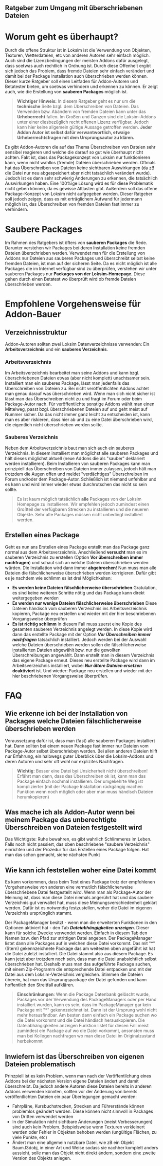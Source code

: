 Ratgeber zum Umgang mit überschriebenen Dateien
-------------
# Worum geht es überhaupt?
Durch die offene Struktur ist in Loksim ist die Verwendung von Objekten, Texturen, Wetterdateien, etc von anderen Autoren sehr einfach möglich. Auch sind die Lizenzbedingungen der meisten Addons dafür ausgelegt, dass soetwas auch rechtlich in Ordnung ist. Durch diese Offenheit ergibt sich jedoch das Problem, dass fremde Dateien sehr einfach verändert und damit bei der Package Installation auch überschrieben werden können. Dieser kurze Ratgeber soll einen Leitfaden für Addon-Autoren und Betatester bieten, um soetwas verhindern und erkennen zu können. Er zeigt auch, wie die Erstellung von **sauberen Packages** möglich ist.
> **Wichtiger Hinweis:**
> In diesem Ratgeber geht es nur um die **technische** Seite bzgl. dem Überschreiben von Dateien. Das Verwenden bzw. Abändern von fremden Dateien kann unter das **Urheberrecht** fallen. Im Großen und Ganzen sind die Loksim-Addons unter einer diesbezüglich recht offenen Lizenz verfügbar. Jedoch kann hier keine allgemein gültige Aussage getroffen werden.
> **Jeder Addon Autor ist selbst dafür verwantwortlich, etwaige Urheberrechtsfragen mit dem Ursprungsautor zu klären.**

Es gibt Addon-Autoren die auf das Thema Überschreiben von Dateien sehr sensibel reagieren und welche die darauf so gut wie überhaupt nicht achten. Fakt ist, dass das Packagekonzept von Loksim nur funktionieren kann, wenn nicht wahllos (fremde) Dateien überschrieben werden. Oftmals hat das Überschreiben von Dateien keine sichtbaren Auswirkungen (da zB die Datei nur neu abgespeichert aber nicht tatsächlich verändert wurde). Jedoch ist es dann sehr schwierig Änderungen zu erkennen, die tatsächlich Auswirkungen haben. Eine 100%ige Lösung wird es für diese Problematik nicht geben können, da es gewisse Altlasten gibt. Außerdem soll das offene Package-Konzept von Loksim nicht aufgegeben werden. Dieser Ratgeber soll jedoch zeigen, dass es mit erträglichem Aufwand für jedermann möglich ist, das Überschreiben von fremden Dateien fast immer zu verhindern.

# Saubere Packages
Im Rahmen des Ratgebers ist öfters von **sauberen Packages** die Rede. Darunter verstehen wir Packages bei deren Installation keine fremden Dateien überschrieben werden. Verwendet man für die Erstellung von Addons nur Dateien aus sauberen Packages und überschreibt selbst keine fremden Dateien, ist man auf der sicheren Seite.
Da es nicht möglich ist alle Packages die im Internet verfügbar sind zu überprüfen, verstehen wir unter sauberen Packages nur **Packages von der Loksim-Homepage**. Diese gehen durch einen Betatest wo überprüft wird ob fremde Dateien überschrieben werden.

# Empfohlene Vorgehensweise für Addon-Bauer
## Verzeichnisstruktur
Addon-Autoren sollten zwei Loksim Datenverzeichnisse verwenden: Ein **Arbeitsverzeichnis** und ein **sauberes Verzeichnis**. 
### Arbeitsverzeichnis
Im Arbeitsverzeichnis bearbeitet man seine Addons und kann bzgl. überschriebenen Dateien etwas (aber nicht komplett) unachtsamer sein. Installiert man ein sauberes Package, lässt man jedenfalls das Überschreiben von Dateien zu. Bei nicht veröffentlichten Addons achtet man genau darauf was überschrieben wird. Wenn man sich nicht sicher ist lässt man das Überschreiben nicht zu und fragt im Forum oder beim Package-Autor nach. Für veröffentlichte sonstige Addons wählt man einen Mittelweg, passt bzgl. überschriebenen Dateien auf und geht meist auf Nummer sicher. Da das nicht immer ganz leicht zu entscheiden ist, kann man es aber riskieren, dass hier ab und zu eine Datei überschrieben wird, die eigentlich nicht überschrieben werden sollte.

### Sauberes Verzeichnis
Neben dem Arbeitsverzeichnis baut man sich auch ein sauberes Verzeichnis. In diesem installiert man möglichst alle sauberen Packages und hält dieses möglichst aktuell (neue Addons die als "sauber" deklariert werden installieren). Beim Installieren von sauberen Packages kann man prinzipiell das Überschreiben von Dateien immer zulassen, jedoch hält man trotzdem die Augen offen und meldet "verdächtiges" Überschreiben im Forum und/oder dem Package-Autor. Schließlich ist niemand unfehlbar und es kann und wird immer wieder etwas durchrutschen das nicht so sein sollte.
> Es ist kaum möglich tatsächlich **alle** Packages von der Loksim Homepage zu installieren. Wir empfehlen jedoch zumindest einen Großteil der verfügbaren Strecken zu installieren und die neueren Objekte. Sehr alte Packages müssen nicht unbedingt installiert werden.

## Erstellen eines Package
Geht es nun ans Erstellen eines Package erstellt man das Package ganz normal aus dem Arbeitsverzeichnis. Anschließend **versucht** man es im sauberen Verzeichnis zu erstellen (Option **Vor überschreiben immer nachfragen**) und schaut sich an welche Dateien überschrieben werden würden. Die Installation wird dann immer **abgebrochen**! Nun muss man alle Dateien die fälschlicherweise überschrieben werden korrigieren. Dafür gibt es je nachdem wie schlimm es ist drei Möglichkeiten:
* **Es werden keine Dateien fälschlicherweise überschrieben** Gratulation, es sind keine weiteren Schritte nötig und das Package kann direkt weitergegeben werden 
* **Es werden nur wenige Dateien fälschlicherweise überschrieben** Diese Dateien händisch vom sauberen Verzeichnis ins Arbeitsverzeichnis kopieren, Package neu erstellen und wieder mit der hier beschriebenen Vorgangsweise überprüfen
* **Es ist richtig schlimm** In diesem Fall muss zuerst eine Kopie des gesamten sauberen Verzeichnis angelegt werden. In diese Kopie wird dann das erstellte Package mit der Option ***Vor Überschreiben immer nachfragen*** tatsächlich installiert. Jedoch werden bei der Auswahl welche Dateien überschrieben werden sollen die fälschlicherweise installierten Dateien abgewählt bzw. nur die gewollten Überschreibungen angewählt. Dann erstellt man in diesem Verzeichnis das eigene Package erneut. Dieses neu erstellte Package wird dann im Arbeitsverzeichnis installiert, wobei ***Nur ältere Dateien ersetzen*** **deaktiviert** ist. Und wieder: Package neu erstellen und wieder mit der hier beschriebenen Vorgangsweise überprüfen.

# FAQ
## Wie erkenne ich bei der Installation von Packages welche Dateien fälschlicherweise überschrieben werden
Voraussetzung dafür ist, dass man (fast) alle sauberen Packages installiert hat. Dann sollten bei einem neuen Package fast immer nur Dateien vom Package-Autor selbst überschrieben werden. Bei allen anderen Dateien hilft nur Erfahrung, ein halbwegs guter Überblick über die Loksim-Addons und deren Autoren und sehr oft wohl nur explizites Nachfragen.
> **Wichtig:** Besser eine Datei bei Unsicherheit nicht überschreiben! Erfährt man dann, dass das Überschreiben ok ist, kann man das Package einfach nochmal installieren. Der umgekehrte Weg ist komplizierter (mit der Package Installation rückgängig machen Funktion wenn noch möglich oder aber man muss händisch Dateien herumkopieren)

## Was mache ich als Addon-Autor wenn bei meinem Package das unberechtigte Überschreiben von Dateien festgestellt wird
Das Wichtigste: Ruhe bewahren, es gibt wahrlich Schlimmeres im Leben. Falls noch nicht passiert, das oben beschriebene "saubere Verzeichnis" einrichten und der Prozedur für das Erstellen eines Package folgen. Hat man das schon gemacht, siehe nächsten Punkt

## Wie kann ich feststellen woher eine Datei kommt
Es kann vorkommen, dass beim Test eines Package trotz der empfohlenen Vorgehensweise von anderen eine vermutlich fälschlicherweise überschriebene Datei festgestellt wird. Wenn man als Package-Autor der Meinung ist, dass man diese Datei niemals angerührt hat und das saubere Verzeichnis gut verwaltet hat, muss diese Meinungsverschiedenheit geklärt werden. Dafür ist es notwendig festzustellen, woher die Datei im eigenen Verzeichnis ursprünglich stammt. 

Der PackageManager besitzt - wenn man die erweiterten Funktionen in den Optionen aktiviert hat - den Tab ***Dateiabhängigkeiten anzeigen***. Dieser kann für solche Zwecke verwendet werden. Einfach in diesem Tab den Namen bzw. den Pfad zur strittigen Datei angeben. Der PackageManager listet dann alle Packages auf in welchen diese Datei vorkommt. Das mit "*" (Stern) gekennzeichnete Package das am weitesten oben angeführt ist hat die Datei zuletzt installiert. Die Datei stammt also aus diesem Package. Es kann jetzt aber trotzdem noch sein, dass man die Datei unabsichtlich selbst überschrieben hat. Deshalb muss man das aufgeführte Package suchen, mit einem Zip-Programm die entsprechende Datei entpacken und mit der Datei aus dem Loksim-Verzeichnis vergleichen. Stimmen die Dateien überein, hat man das Ursprungspackage der Datei gefunden und kann hoffentlich den Streitfall aufklären.
> **Einschränkungen**: Wenn die Package Datenbank gelöscht wurde, Packages vor der Verwendung des PackageManagers oder per Hand installiert wurden, kann es sein, dass im PackageManager gar kein Package mit "*" gekennzeichnet ist. Dann ist der Ursprung wohl nicht mehr herausfindbar.
Am besten dann einfach ein Package suchen wo die Datei vorkommt und die Datei händisch herauskopieren. Die Dateiabhängigkeiten anzeigen Funktion listet für diesen Fall meist zumindest ein Package auf wo die Datei vorkommt, ansonsten muss man bei Kollegen nachfragen wo man diese Datei im Originalzustand herbekommt

## Inwiefern ist das Überschreiben von eigenen Dateien problematisch
Prinzpiell ist es kein Problem, wenn man nach der Veröffentlíchung eines Addons bei der nächsten Version eigene Dateien ändert und damit überschreibt. Da jedoch andere Autoren diese Dateien bereits in anderen Addons verwenden könnten, sollten vor der Änderung von bereits veröffentlichten Dateien ein paar Überlegungen gemacht werden:
- Fahrpläne, Kursbuchstrecken, Strecken und Führerstände können problemlos geändert werden. Diese können nicht sinnvoll in Packages von Dritten verwendet werden
- In der Simulation nicht sichtbare Änderungen (meist Verbesserungen) sind auch kein Problem. Beispielsweise wenn Texturen verkleinert werden oder Fehler in Objekten behoben werden (ungültige Flächen, zu viele Punkte, etc)
- Ändert man eine allgemein nutzbare Datei, wie zB ein Objekt Baum.l3dobj, in einer Art und Weise sodass sie nachher komplett anders aussieht, solle man das Objekt nicht direkt ändern, sondern eine zweite Version des Objekts anlegen.
